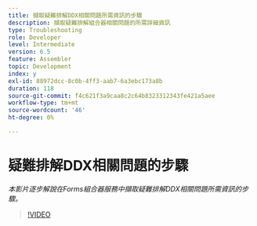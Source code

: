 ```yaml
---
title: 擷取疑難排解DDX相關問題所需資訊的步驟
description: 擷取疑難排解組合器相關問題的所需詳細資訊
type: Troubleshooting
role: Developer
level: Intermediate
version: 6.5
feature: Assembler
topic: Development
index: y
exl-id: 88972dcc-8c0b-4ff3-aab7-6a3ebc173a8b
duration: 118
source-git-commit: f4c621f3a9caa8c2c64b8323312343fe421a5aee
workflow-type: tm+mt
source-wordcount: '46'
ht-degree: 0%

---
```


# 疑難排解DDX相關問題的步驟

*本影片逐步解說在Forms組合器服務中擷取疑難排解DDX相關問題所需資訊的步驟。*

>[!VIDEO](https://video.tv.adobe.com/v/335517?quality=12&learn=on)
